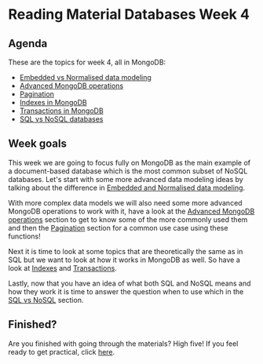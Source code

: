 # Reading Material Databases Week 4

## Agenda

These are the topics for week 4, all in MongoDB:

- [Embedded vs Normalised data modeling](https://hackyourfuture.github.io/study/#/databases/nosql/mongodb/embedded-vs-normalised.md)
- [Advanced MongoDB operations](https://hackyourfuture.github.io/study/#/databases/nosql/mongodb/advanced-operations.md)
- [Pagination](https://hackyourfuture.github.io/study/#/databases/nosql/mongodb/pagination.md)
- [Indexes in MongoDB](https://hackyourfuture.github.io/study/#/databases/nosql/mongodb/indexes.md)
- [Transactions in MongoDB](https://hackyourfuture.github.io/study/#/databases/nosql/mongodb/transactions.md)
- [SQL vs NoSQL databases](https://hackyourfuture.github.io/study/#/databases/sql-vs-nosql-databases.md)

## Week goals

This week we are going to focus fully on MongoDB as the main example of a document-based database which is the most
common subset of NoSQL databases. Let's start with some more advanced data modeling ideas by talking about the
difference in [Embedded and Normalised data modeling](https://hackyourfuture.github.io/study/#/databases/nosql/mongodb/embedded-vs-normalised.md).

With more complex data models we will also need some more advanced MongoDB operations to work with it, have a look at
the [Advanced MongoDB operations](https://hackyourfuture.github.io/study/#/databases/nosql/mongodb/advanced-operations.md)
section to get to know some of the more commonly used them and then
the [Pagination](https://hackyourfuture.github.io/study/#/databases/nosql/mongodb/pagination.md) section for a common
use case using these functions!

Next it is time to look at some topics that are theoretically the same as in SQL but we want to look at how it works in
MongoDB as well. So have a look
at [Indexes](https://hackyourfuture.github.io/study/#/databases/nosql/mongodb/indexes.md)
and [Transactions](https://hackyourfuture.github.io/study/#/databases/nosql/mongodb/transactions.md).

Lastly, now that you have an idea of what both SQL and NoSQL means and how they work it is time to answer the question
when to use which in the [SQL vs NoSQL](https://hackyourfuture.github.io/study/#/databases/sql-vs-nosql-databases.md)
section.

## Finished?

Are you finished with going through the materials? High five! If you feel ready to get practical,
click [here](./MAKEME.md).
